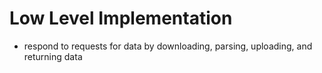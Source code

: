 # Low Level Implementation

- respond to requests for data by downloading, parsing, uploading, and returning data
